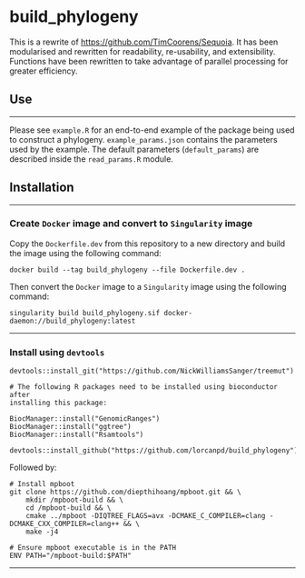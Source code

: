 # build_phylogeny
This is a rewrite of https://github.com/TimCoorens/Sequoia. It has been modularised and rewritten for readability, re-usability, and extensibility. Functions have been rewritten to take advantage of parallel processing for greater efficiency.


## Use

---
Please see `example.R` for an end-to-end example of the package being used to construct a phylogeny. `example_params.json` contains the parameters used by the example. The default  parameters (`default_params`) are described inside the `read_params.R` module.



## Installation

---

### Create `Docker` image and convert to `Singularity` image


Copy the `Dockerfile.dev` from this repository to a new directory and build the image using the following command:

```{bash}
docker build --tag build_phylogeny --file Dockerfile.dev .
```
Then convert the `Docker` image to a `Singularity` image using the following command:

```{bash}
singularity build build_phylogeny.sif docker-daemon://build_phylogeny:latest
```

---

### Install using `devtools`

```{R}
devtools::install_git("https://github.com/NickWilliamsSanger/treemut")

# The following R packages need to be installed using bioconductor after 
installing this package:

BiocManager::install("GenomicRanges")
BiocManager::install("ggtree")
BiocManager::install("Rsamtools")

devtools::install_github("https://github.com/lorcanpd/build_phylogeny")
```
Followed by:
```{bash}
# Install mpboot
git clone https://github.com/diepthihoang/mpboot.git && \
    mkdir /mpboot-build && \
    cd /mpboot-build && \
    cmake ../mpboot -DIQTREE_FLAGS=avx -DCMAKE_C_COMPILER=clang -DCMAKE_CXX_COMPILER=clang++ && \
    make -j4

# Ensure mpboot executable is in the PATH
ENV PATH="/mpboot-build:$PATH"
```
---




